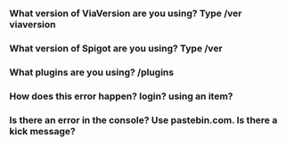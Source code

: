### What version of ViaVersion are you using? Type /ver viaversion

### What version of Spigot are you using? Type /ver

### What plugins are you using? /plugins

### How does this error happen? login? using an item? 

### Is there an error in the console? Use pastebin.com. Is there a kick message?

